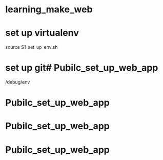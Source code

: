 # learning_make_web
# set up virtualenv
source S1_set_up_env.sh
# set up git# Pubilc_set_up_web_app
/debug/env
# Pubilc_set_up_web_app

# Pubilc_set_up_web_app
# Pubilc_set_up_web_app
